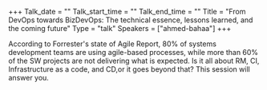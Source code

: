 +++ Talk_date = "" Talk_start_time = "" Talk_end_time = "" Title = "From DevOps towards BizDevOps: The technical essence, lessons learned, and the coming future" Type = "talk" Speakers = ["ahmed-bahaa"] +++

According to Forrester's state of Agile Report, 80% of systems development teams are using agile-based processes, while more than 60% of the SW projects are not delivering what is expected. Is it all about RM, CI, Infrastructure as a code, and CD,or it goes beyond that? This session will answer you.
